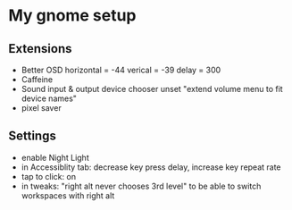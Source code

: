 # My gnome setup

## Extensions
* Better OSD
horizontal = -44
verical = -39
delay = 300
* Caffeine
* Sound input & output device chooser
unset "extend volume menu to fit device names"
* pixel saver

## Settings
* enable Night Light
* in Accessiblity tab: decrease key press delay, increase key repeat rate
* tap to click: on
* in tweaks: "right alt never chooses 3rd level" to be able to switch workspaces with right alt

